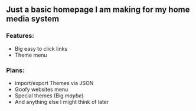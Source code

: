 ## Just a basic homepage I am making for my home media system

### Features: 
- Big easy to click links
- Theme menu

### **Plans:**  
- import/export Themes via JSON 
- Goofy websites menu
- Special themes (Big *maybe*)
- And anything else I might think of later

<!-- 
Special Theme ideas:
No Bitches?
Craiyon <-- Higher Priority, if I lazily hardcode only one special theme I want it to be this
 -->